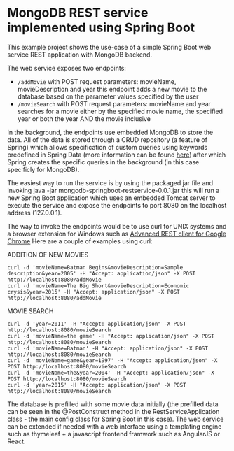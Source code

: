 # MongoDB REST service implemented using Spring Boot

This example project shows the use-case of a simple Spring Boot web service REST application with MongoDB backend.

The web service exposes two endpoints:
* ```/addMovie``` with POST request parameters: movieName, movieDescription and year
	this endpoint adds a new movie to the database based on the parameter values specified by the user
* ```/movieSearch``` with POST request parameters: movieName and year
	searches for a movie either by the specified movie name, the specified year or both the year AND the movie inclusive
	
In the background, the endpoints use embedded MongoDB to store the data. All of the data is stored through a CRUD repository (a feature of Spring) which allows specification of custom queries using keywords predefined in Spring Data (more information can be found [here]( https://docs.spring.io/spring-data/jpa/docs/1.4.3.RELEASE/reference/html/repository-query-keywords.html)) after which Spring creates the specific queries in the background (in this case specificly for MongoDB).

The easiest way to run the service is by using the packaged jar file and invoking
java -jar mongodb-springboot-restservice-0.0.1.jar
this will run a new Spring Boot application which uses an embedded Tomcat server to execute the service and expose the endpoints to port 8080 on the localhost address (127.0.0.1).

The way to invoke the endpoints would be to use curl for UNIX systems and a browser extension for Windows such as [Advanced REST client for Google Chrome](https://chrome.google.com/webstore/detail/advanced-rest-client/hgmloofddffdnphfgcellkdfbfbjeloo)
Here are a couple of examples using curl:

ADDITION OF NEW MOVIES
```
curl -d 'movieName=Batman Begins&movieDescription=Sample description&year=2005' -H "Accept: application/json" -X POST http://localhost:8080/addMovie
curl -d 'movieName=The Big Short&movieDescription=Economic crysis&year=2015' -H "Accept: application/json" -X POST http://localhost:8080/addMovie
```

MOVIE SEARCH
```
curl -d 'year=2011' -H "Accept: application/json" -X POST http://localhost:8080/movieSearch
curl -d 'movieName=the game' -H "Accept: application/json" -X POST http://localhost:8080/movieSearch
curl -d 'movieName=Batman' -H "Accept: application/json" -X POST http://localhost:8080/movieSearch
curl -d 'movieName=game&year=1997' -H "Accept: application/json" -X POST http://localhost:8080/movieSearch
curl -d 'movieName=the&year=2004' -H "Accept: application/json" -X POST http://localhost:8080/movieSearch
curl -d 'year=2015' -H "Accept: application/json" -X POST http://localhost:8080/movieSearch
```

The database is prefilled with some movie data initially (the prefilled data can be seen in the @PostConstruct method in the RestServiceApplication class - the main config class for Spring Boot in this case).
The web service can be extended if needed with a web interface using a templating engine such as thymeleaf + a javascript frontend framwork such as AngularJS or React.
